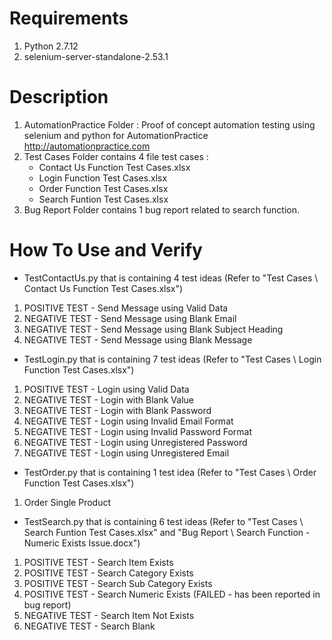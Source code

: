 # Requirements
1. Python 2.7.12
2. selenium-server-standalone-2.53.1

# Description
1. AutomationPractice Folder : Proof of concept automation testing using selenium and python for AutomationPractice http://automationpractice.com
2. Test Cases Folder contains 4 file test cases :
   - Contact Us Function Test Cases.xlsx
   - Login Function Test Cases.xlsx
   - Order Function Test Cases.xlsx
   - Search Funtion Test Cases.xlsx
3. Bug Report Folder contains 1 bug report related to search function.

# How To Use and Verify
- TestContactUs.py that is containing 4 test ideas (Refer to "Test Cases \ Contact Us Function Test Cases.xlsx")
1. POSITIVE TEST - Send Message using Valid Data
2. NEGATIVE TEST - Send Message using Blank Email
3. NEGATIVE TEST - Send Message using Blank Subject Heading
4. NEGATIVE TEST - Send Message using Blank Message

- TestLogin.py that is containing 7 test ideas (Refer to "Test Cases \ Login Function Test Cases.xlsx")
1. POSITIVE TEST - Login using Valid Data
2. NEGATIVE TEST - Login with Blank Value
3. NEGATIVE TEST - Login with Blank Password
4. NEGATIVE TEST - Login using Invalid Email Format
5. NEGATIVE TEST - Login using Invalid Password Format
6. NEGATIVE TEST - Login using Unregistered Password
7. NEGATIVE TEST - Login using Unregistered Email

- TestOrder.py that is containing 1 test idea (Refer to "Test Cases \ Order Function Test Cases.xlsx")
1. Order Single Product

- TestSearch.py that is containing 6 test ideas (Refer to "Test Cases \ Search Funtion Test Cases.xlsx" and "Bug Report \ Search Function - Numeric Exists Issue.docx")
1. POSITIVE TEST - Search Item Exists
2. POSITIVE TEST - Search Category Exists
3. POSITIVE TEST - Search Sub Category Exists
4. POSITIVE TEST - Search Numeric Exists (FAILED - has been reported in bug report)
5. NEGATIVE TEST - Search Item Not Exists
6. NEGATIVE TEST - Search Blank


